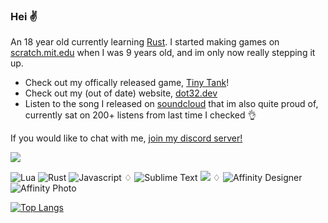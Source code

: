 ### Hei ✌️ 
An 18 year old currently learning [Rust](https://www.rust-lang.org/). I started making games on [scratch.mit.edu](https://scratch.mit.edu/users/Dot32/) when I was 9 years old, and im only now really stepping it up. 

- Check out my offically released game, [Tiny Tank](https://dot32.itch.io/tiny-tank)!
- Check out my (out of date) website, [dot32.dev](https://dot32.dev)
- Listen to the song I released on [soundcloud](https://soundcloud.com/dot32/journey-to-the-clouds) that im also quite proud of, currently sat on 200+ listens from last time I checked 👌 

If you would like to chat with me, [join my discord server!](https://discord.gg/Pswb8khdgQ)

[![](https://img.shields.io/discord/922185010205822976?color=5865F2&label=discord&style=for-the-badge)](https://discord.gg/Pswb8khdgQ)

<img alt="Lua" src="https://img.shields.io/badge/lua-%232C2D72.svg?style=flat&logo=lua&logoColor=white"/> <img alt="Rust" src="https://img.shields.io/badge/rust-%23000000.svg?style=flate&logo=rust&logoColor=white"/> <img alt="Javascript" src="https://img.shields.io/badge/javascript-%23323330.svg?style=flat&logo=javascript&logoColor=%23F7DF1E"/> ♢ <img alt="Sublime Text" src="https://img.shields.io/badge/sublime_text%20-%23575757.svg?&style=flat&logo=sublime-text&logoColor=important"/> <img src="https://img.shields.io/badge/Visual%20Studio%20Code-0078d7.svg?style=flat&logo=visual-studio-code&logoColor=white"/> ♢ <img alt="Affinity Designer" src="https://img.shields.io/badge/affinity%20desginer%20-%231B72BE.svg?&style=flat&logo=affinity-designer&logoColor=white"/> ![Affinity Photo](https://img.shields.io/badge/affinity%20photo-%237E4DD2.svg?style=flat&logo=affinity-photo&logoColor=white)

[![Top Langs](https://github-readme-stats-beige-gamma-47.vercel.app/api/top-langs/?username=Dot32IsCool&layout=compact&langs_count=6&hide=HTML&theme=transparent&hide_border=true)](https://github.com/anuraghazra/github-readme-stats)
<!-- [![Top Langs](https://github-readme-stats.vercel.app/api/top-langs/?username=Dot32IsCool&layout=compact&langs_count=6&hide=HTML&theme=transparent)](https://github.com/anuraghazra/github-readme-stats) -->
